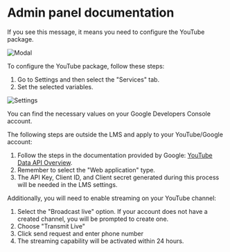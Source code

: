 # Admin panel documentation

If you see this message, it means you need to configure the YouTube package.

![Modal](https://github.com/EscolaLMS/Youtube/assets/59456825/b08ad70f-5617-4830-8c49-e9c17201fa4e)

To configure the YouTube package, follow these steps:
1. Go to Settings and then select the "Services" tab. 
2. Set the selected variables.

![Settings](https://github.com/EscolaLMS/Youtube/assets/59456825/a9563365-e49b-4734-a4ef-0466dca79ff5)


You can find the necessary values on your Google Developers Console account.

The following steps are outside the LMS and apply to your YouTube/Google account:
1. Follow the steps in the documentation provided by Google: [YouTube Data API Overview](https://developers.google.com/youtube/v3/getting-started).
2. Remember to select the "Web application" type.
3. The API Key, Client ID, and Client secret generated during this process will be needed in the LMS settings.

Additionally, you will need to enable streaming on your YouTube channel:

1. Select the "Broadcast live" option. If your account does not have a created channel, you will be prompted to create one.
2. Choose "Transmit Live"
3. Click send request and enter phone number
4. The streaming capability will be activated within 24 hours.
